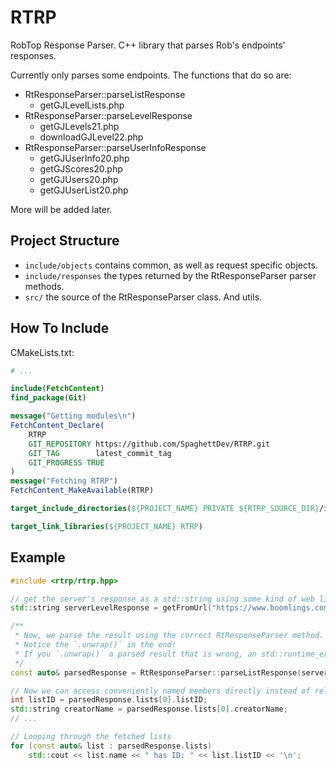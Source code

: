 # RTRP

RobTop Response Parser. C++ library that parses Rob's endpoints' responses.

Currently only parses some endpoints. The functions that do so are:

- RtResponseParser::parseListResponse
  - getGJLevelLists.php
- RtResponseParser::parseLevelResponse
  - getGJLevels21.php
  - downloadGJLevel22.php
- RtResponseParser::parseUserInfoResponse
  - getGJUserInfo20.php
  - getGJScores20.php
  - getGJUsers20.php
  - getGJUserList20.php

More will be added later.

## Project Structure

- `include/objects` contains common, as well as request specific objects.
- `include/responses` the types returned by the RtResponseParser parser methods.
- `src/` the source of the RtResponseParser class. And utils.

## How To Include

CMakeLists.txt:

```cmake
# ...

include(FetchContent)
find_package(Git)

message("Getting modules\n")
FetchContent_Declare(
    RTRP
    GIT_REPOSITORY https://github.com/SpaghettDev/RTRP.git
    GIT_TAG        latest_commit_tag
    GIT_PROGRESS TRUE
)
message("Fetching RTRP")
FetchContent_MakeAvailable(RTRP)

target_include_directories(${PROJECT_NAME} PRIVATE ${RTRP_SOURCE_DIR}/include)

target_link_libraries(${PROJECT_NAME} RTRP)
```

## Example

```cpp
#include <rtrp/rtrp.hpp>

// get the server's response as a std::string using some kind of web library. (e.g.: curl)
std::string serverLevelResponse = getFromUrl("https://www.boomlings.com/database/getGJLevelLists.php");

/**
 * Now, we parse the result using the correct RtResponseParser method.
 * Notice the `.unwrap()` in the end!
 * If you `.unwrap()` a parsed result that is wrong, an std::runtime_error will be raised.
 */
const auto& parsedResponse = RtResponseParser::parseListResponse(serverLevelResponse).unwrap();

// Now we can access conveniently named members directly instead of relying on some random index robert chose!
int listID = parsedResponse.lists[0].listID;
std::string creatorName = parsedResponse.lists[0].creatorName;
// ...

// Looping through the fetched lists
for (const auto& list : parsedResponse.lists)
    std::cout << list.name << " has ID: " << list.listID << '\n';
```
